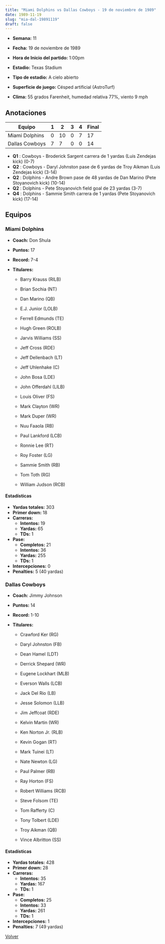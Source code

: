 ```yaml
---
title: "Miami Dolphins vs Dallas Cowboys - 19 de noviembre de 1989"
date: 1989-11-19
slug: "mia-dal-19891119"
draft: false
---
```


* **Semana:** 11
* **Fecha:** 19 de noviembre de 1989

* **Hora de Inicio del partido:** 1:00pm
* **Estadio:** Texas Stadium
* **Tipo de estadio:** A cielo abierto
* **Superficie de juego:** Césped artificial (AstroTurf)
* **Clima:** 55 grados Farenheit, humedad relativa 77%, viento 9 mph





## Anotaciones
| Equipo | 1 | 2 | 3 | 4 | Final |
|--------|---|---|---|---|-------|
| Miami Dolphins  | 0 | 10 | 0 | 7  | 17 |
| Dallas Cowboys  | 7 | 7 | 0 | 0  | 14 |
* **Q1** : Cowboys - Broderick Sargent carrera de 1 yardas (Luis Zendejas kick) (0-7)
* **Q2** : Cowboys - Daryl Johnston pase de 6 yardas de Troy Aikman (Luis Zendejas kick) (3-14)
* **Q2** : Dolphins - Andre Brown pase de 48 yardas de Dan Marino (Pete Stoyanovich kick) (10-14)
* **Q2** : Dolphins - Pete Stoyanovich field goal de 23 yardas (3-7)
* **Q4** : Dolphins - Sammie Smith carrera de 1 yardas (Pete Stoyanovich kick) (17-14)


## Equipos


### Miami Dolphins
* **Coach:** Don Shula
* **Puntos:** 17
* **Record:** 7-4
* **Titulares:** 

  * Barry Krauss (RILB) 

  * Brian Sochia (NT) 

  * Dan Marino (QB) 

  * E.J. Junior (LOLB) 

  * Ferrell Edmunds (TE) 

  * Hugh Green (ROLB) 

  * Jarvis Williams (SS) 

  * Jeff Cross (RDE) 

  * Jeff Dellenbach (LT) 

  * Jeff Uhlenhake (C) 

  * John Bosa (LDE) 

  * John Offerdahl (LILB) 

  * Louis Oliver (FS) 

  * Mark Clayton (WR) 

  * Mark Duper (WR) 

  * Nuu Faaola (RB) 

  * Paul Lankford (LCB) 

  * Ronnie Lee (RT) 

  * Roy Foster (LG) 

  * Sammie Smith (RB) 

  * Tom Toth (RG) 

  * William Judson (RCB) 

#### Estadísticas
* **Yardas totales:** 303
* **Primer down:** 18
* **Carreras:**
  * **Intentos:** 19
  * **Yardas:** 65
  * **TDs:** 1
* **Pase:**
  * **Completos:** 21
  * **Intentos:** 36
  * **Yardas:** 255
  * **TDs:** 1
* **Intercepciones:** 0
* **Penalties:** 5 (40 yardas)

### Dallas Cowboys
* **Coach:** Jimmy Johnson
* **Puntos:** 14
* **Record:** 1-10
* **Titulares:** 

  * Crawford Ker (RG) 

  * Daryl Johnston (FB) 

  * Dean Hamel (LDT) 

  * Derrick Shepard (WR) 

  * Eugene Lockhart (MLB) 

  * Everson Walls (LCB) 

  * Jack Del Rio (LB) 

  * Jesse Solomon (LLB) 

  * Jim Jeffcoat (RDE) 

  * Kelvin Martin (WR) 

  * Ken Norton Jr. (RLB) 

  * Kevin Gogan (RT) 

  * Mark Tuinei (LT) 

  * Nate Newton (LG) 

  * Paul Palmer (RB) 

  * Ray Horton (FS) 

  * Robert Williams (RCB) 

  * Steve Folsom (TE) 

  * Tom Rafferty (C) 

  * Tony Tolbert (LDE) 

  * Troy Aikman (QB) 

  * Vince Albritton (SS) 

#### Estadísticas
* **Yardas totales:** 428
* **Primer down:** 28
* **Carreras:**
  * **Intentos:** 35
  * **Yardas:** 167
  * **TDs:** 1
* **Pase:**
  * **Completos:** 25
  * **Intentos:** 33
  * **Yardas:** 261
  * **TDs:** 1
* **Intercepciones:** 1
* **Penalties:** 7 (49 yardas)


[Volver](/historia/1989)
